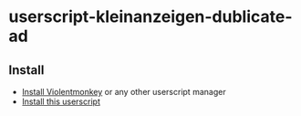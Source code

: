 # userscript-kleinanzeigen-dublicate-ad

## Install
* [Install Violentmonkey](https://violentmonkey.github.io/get-it/) or any other userscript manager
* [Install this userscript](/kleinanzeigen-duplicate-ad.user.js?raw=1)

